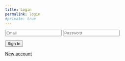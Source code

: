 ```yaml
---
title: Login
permalink: login
#private: true
---
```


<div class="login">

<input id="email"    type="text"     name="email"    placeholder="Email"   />
<input id="password" type="password" name="password" placeholder="Password"/>

<button class="input-btn" id="signin" name="signin">Sign In</button>
<div class="text-inline-block"><a href="new">New account</a></div>

</div>
